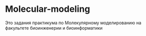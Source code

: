 # Molecular-modeling
Это задания практикума по Молекулярному моделированию на факультете биоинженерии и биоинформатики
